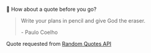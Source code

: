 📣 How about a quote before you go?

> Write your plans in pencil and give God the eraser.
>
> <p>- Paulo Coelho</p>

Quote requested from [Random Quotes API](https://github.com/lukePeavey/quotable)
